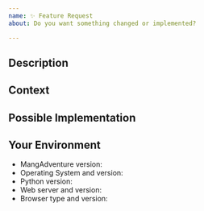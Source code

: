```yaml
---
name: ✨ Feature Request
about: Do you want something changed or implemented?

---
```


## Description
<!-- Provide a detailed description of the -->
<!-- change or addition you are proposing. -->

## Context
<!-- Why is this change or addition important to you? -->
<!-- How would you use it, and how can it benefit other users? -->

## Possible Implementation
<!-- Not obligatory, but suggest an idea for implementing the feature. -->

## Your Environment
<!-- Include as many relevant details about your environment as possible. -->
* MangAdventure version:
* Operating System and version:
* Python version:
* Web server and version:
* Browser type and version:
